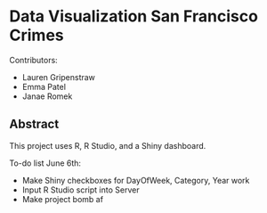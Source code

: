 # Data Visualization San Francisco Crimes

Contributors:
+ Lauren Gripenstraw
+ Emma Patel
+ Janae Romek

## Abstract
This project uses R, R Studio, and a Shiny dashboard.

To-do list June 6th:
+ Make Shiny checkboxes for DayOfWeek, Category, Year work
+ Input R Studio script into Server
+ Make project bomb af
